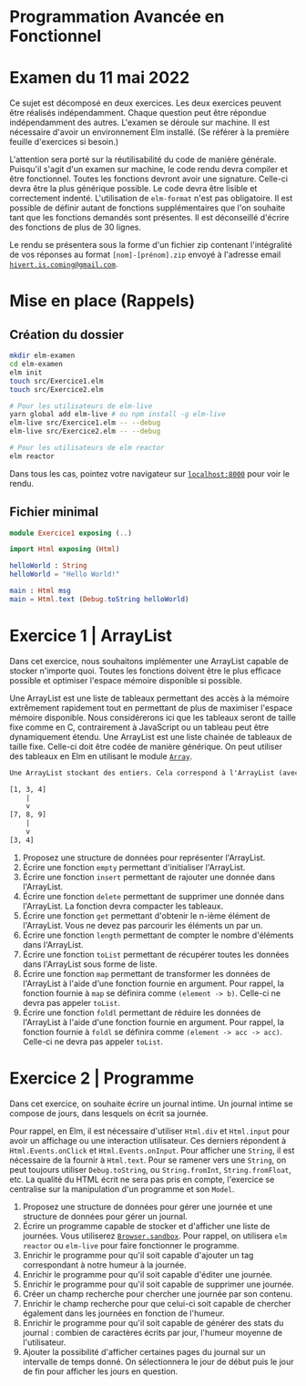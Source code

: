 # Programmation Avancée en Fonctionnel

# Examen du 11 mai 2022

Ce sujet est décomposé en deux exercices. Les deux exercices peuvent être réalisés indépendamment. Chaque question peut être répondue indépendamment des autres. L'examen se déroule sur machine. Il est nécessaire d'avoir un environnement Elm installé. (Se référer à la première feuille d'exercices si besoin.)

L'attention sera porté sur la réutilisabilité du code de manière générale. Puisqu'il s'agit d'un examen sur machine, le code rendu devra compiler et être fonctionnel. Toutes les fonctions devront avoir une signature. Celle-ci devra être la plus générique possible. Le code devra être lisible et correctement indenté. L'utilisation de `elm-format` n'est pas obligatoire. Il est possible de définir autant de fonctions supplémentaires que l'on souhaite tant que les fonctions demandés sont présentes. Il est déconseillé d'écrire des fonctions de plus de 30 lignes.

Le rendu se présentera sous la forme d'un fichier zip contenant l'intégralité de vos réponses au format `[nom]-[prénom].zip` envoyé à l'adresse email [`hivert.is.coming@gmail.com`](mailto:hivert.is.coming@gmail.com).

# Mise en place (Rappels)

## Création du dossier

```bash
mkdir elm-examen
cd elm-examen
elm init
touch src/Exercice1.elm
touch src/Exercice2.elm

# Pour les utilisateurs de elm-live
yarn global add elm-live # ou npm install -g elm-live
elm-live src/Exercice1.elm -- --debug
elm-live src/Exercice2.elm -- --debug

# Pour les utilisateurs de elm reactor
elm reactor
```

Dans tous les cas, pointez votre navigateur sur [`localhost:8000`](http://localhost:8000) pour voir le rendu.

## Fichier minimal

```elm
module Exercice1 exposing (..)

import Html exposing (Html)

helloWorld : String
helloWorld = "Hello World!"

main : Html msg
main = Html.text (Debug.toString helloWorld)
```

# Exercice 1 | ArrayList

Dans cet exercice, nous souhaitons implémenter une ArrayList capable de stocker n'importe quoi. Toutes les fonctions doivent être le plus efficace possible et optimiser l'espace mémoire disponible si possible.

Une ArrayList est une liste de tableaux permettant des accès à la mémoire extrêmement rapidement tout en permettant de plus de maximiser l'espace mémoire disponible. Nous considérerons ici que les tableaux seront de taille fixe comme en C, contrairement à JavaScript ou un tableau peut être dynamiquement étendu.
Une ArrayList est une liste chainée de tableaux de taille fixe. Celle-ci doit être codée de manière générique.
On peut utiliser des tableaux en Elm en utilisant le module [`Array`](https://package.elm-lang.org/packages/elm/core/1.0.5/Array).
``` txt
Une ArrayList stockant des entiers. Cela correspond à l'ArrayList (avec des tableaux de taille 3) stockant 1, 3, 4, 7, 8, 9, 3, 4.

[1, 3, 4]
    |
    v
[7, 8, 9]
    |
    v
[3, 4]
```

1. Proposez une structure de données pour représenter l'ArrayList.
2. Écrire une fonction `empty` permettant d'initialiser l'ArrayList.
3. Écrire une fonction `insert` permettant de rajouter une donnée dans l'ArrayList.
5. Écrire une fonction `delete` permettant de supprimer une donnée dans l'ArrayList. La fonction devra compacter les tableaux.
6. Écrire une fonction `get` permettant d'obtenir le n-ième élément de l'ArrayList. Vous ne devez pas parcourir les éléments un par un.
7. Écrire une fonction `length` permettant de compter le nombre d'éléments dans l'ArrayList.
8. Écrire une fonction `toList` permettant de récupérer toutes les données dans l'ArrayList sous forme de liste.
9. Écrire une fonction `map` permettant de transformer les données de l'ArrayList à l'aide d'une fonction fournie en argument. Pour rappel, la fonction fournie à `map` se définira comme `(element -> b)`. Celle-ci ne devra pas appeler `toList`.
10. Écrire une fonction `foldl` permettant de réduire les données de l'ArrayList à l'aide d'une fonction fournie en argument. Pour rappel, la fonction fournie à `foldl` se définira comme `(element -> acc -> acc)`. Celle-ci ne devra pas appeler `toList`.

# Exercice 2 | Programme

Dans cet exercice, on souhaite écrire un journal intime. Un journal intime se compose de jours, dans lesquels on écrit sa journée.

Pour rappel, en Elm, il est nécessaire d'utiliser `Html.div` et `Html.input` pour avoir un affichage ou une interaction utilisateur. Ces derniers répondent à `Html.Events.onClick` et `Html.Events.onInput`. Pour afficher une `String`, il est nécessaire de la fournir à `Html.text`. Pour se ramener vers une `String`, on peut toujours utiliser `Debug.toString`, ou `String.fromInt`, `String.fromFloat`, etc. La qualité du HTML écrit ne sera pas pris en compte, l'exercice se centralise sur la manipulation d'un programme et son `Model`.

1. Proposez une structure de données pour gérer une journée et une structure de données pour gérer un journal.
2. Écrire un programme capable de stocker et d'afficher une liste de journées. Vous utiliserez [`Browser.sandbox`](https://package.elm-lang.org/packages/elm/browser/latest/Browser#sandbox). Pour rappel, on utilisera `elm reactor` ou `elm-live` pour faire fonctionner le programme.
3. Enrichir le programme pour qu'il soit capable d'ajouter un tag correspondant à notre humeur à la journée.
4. Enrichir le programme pour qu'il soit capable d'éditer une journée.
5. Enrichir le programme pour qu'il soit capable de supprimer une journée.
6. Créer un champ recherche pour chercher une journée par son contenu.
8. Enrichir le champ recherche pour que celui-ci soit capable de chercher également dans les journées en fonction de l'humeur.
9. Enrichir le programme pour qu'il soit capable de générer des stats du journal : combien de caractères écrits par jour, l'humeur moyenne de l'utilisateur.
10. Ajouter la possibilité d'afficher certaines pages du journal sur un intervalle de temps donné. On sélectionnera le jour de début puis le jour de fin pour afficher les jours en question.
